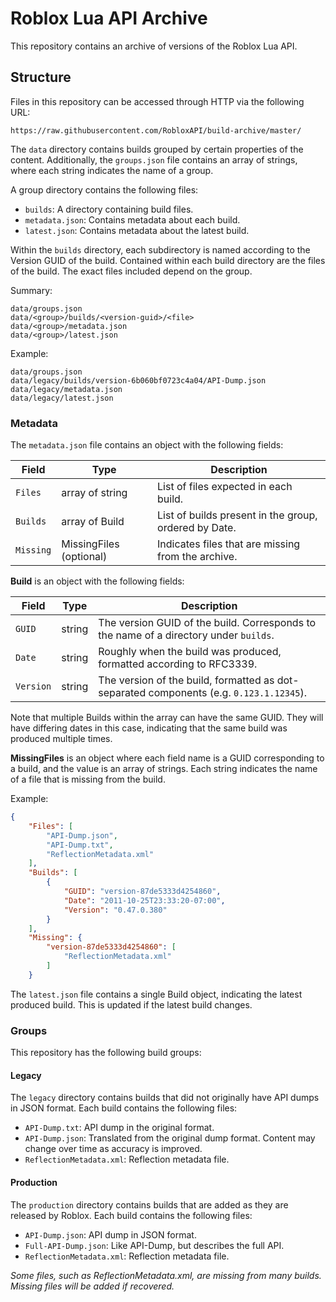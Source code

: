 # Roblox Lua API Archive
This repository contains an archive of versions of the Roblox Lua API.

## Structure
Files in this repository can be accessed through HTTP via the following URL:

	https://raw.githubusercontent.com/RobloxAPI/build-archive/master/

The `data` directory contains builds grouped by certain properties of the
content. Additionally, the `groups.json` file contains an array of strings,
where each string indicates the name of a group.

A group directory contains the following files:

- `builds`: A directory containing build files.
- `metadata.json`: Contains metadata about each build.
- `latest.json`: Contains metadata about the latest build.

Within the `builds` directory, each subdirectory is named according to the
Version GUID of the build. Contained within each build directory are the files
of the build. The exact files included depend on the group.

Summary:

	data/groups.json
	data/<group>/builds/<version-guid>/<file>
	data/<group>/metadata.json
	data/<group>/latest.json

Example:

	data/groups.json
	data/legacy/builds/version-6b060bf0723c4a04/API-Dump.json
	data/legacy/metadata.json
	data/legacy/latest.json

### Metadata
The `metadata.json` file contains an object with the following fields:

Field     | Type                    | Description
----------|-------------------------|------------
`Files`   | array of string         | List of files expected in each build.
`Builds`  | array of Build          | List of builds present in the group, ordered by Date.
`Missing` | MissingFiles (optional) | Indicates files that are missing from the archive.

**Build** is an object with the following fields:

Field     | Type   | Description
----------|--------|------------
`GUID`    | string | The version GUID of the build. Corresponds to the name of a directory under `builds`.
`Date`    | string | Roughly when the build was produced, formatted according to RFC3339.
`Version` | string | The version of the build, formatted as dot-separated components (e.g. `0.123.1.12345`).

Note that multiple Builds within the array can have the same GUID. They will
have differing dates in this case, indicating that the same build was produced
multiple times.

**MissingFiles** is an object where each field name is a GUID corresponding to a
build, and the value is an array of strings. Each string indicates the name of a
file that is missing from the build.

Example:

```json
{
	"Files": [
		"API-Dump.json",
		"API-Dump.txt",
		"ReflectionMetadata.xml"
	],
	"Builds": [
		{
			"GUID": "version-87de5333d4254860",
			"Date": "2011-10-25T23:33:20-07:00",
			"Version": "0.47.0.380"
		}
	],
	"Missing": {
		"version-87de5333d4254860": [
			"ReflectionMetadata.xml"
		]
	}
```

The `latest.json` file contains a single Build object, indicating the latest
produced build. This is updated if the latest build changes.

### Groups
This repository has the following build groups:

#### Legacy
The `legacy` directory contains builds that did not originally have API dumps in
JSON format. Each build contains the following files:

- `API-Dump.txt`: API dump in the original format.
- `API-Dump.json`: Translated from the original dump format. Content may change
  over time as accuracy is improved.
- `ReflectionMetadata.xml`: Reflection metadata file.

#### Production
The `production` directory contains builds that are added as they are released
by Roblox. Each build contains the following files:

- `API-Dump.json`: API dump in JSON format.
- `Full-API-Dump.json`: Like API-Dump, but describes the full API.
- `ReflectionMetadata.xml`: Reflection metadata file.

*Some files, such as ReflectionMetadata.xml, are missing from many builds.
Missing files will be added if recovered.*
